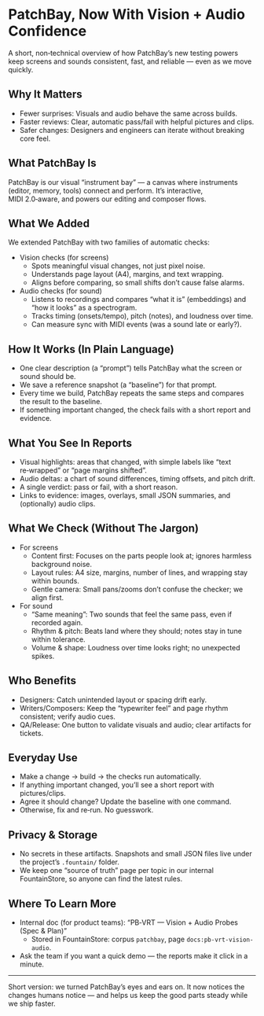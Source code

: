 # PatchBay, Now With Vision + Audio Confidence

A short, non‑technical overview of how PatchBay’s new testing powers keep screens and sounds consistent, fast, and reliable — even as we move quickly.

## Why It Matters

- Fewer surprises: Visuals and audio behave the same across builds.
- Faster reviews: Clear, automatic pass/fail with helpful pictures and clips.
- Safer changes: Designers and engineers can iterate without breaking core feel.

## What PatchBay Is

PatchBay is our visual “instrument bay” — a canvas where instruments (editor, memory, tools) connect and perform. It’s interactive, MIDI 2.0‑aware, and powers our editing and composer flows.

## What We Added

We extended PatchBay with two families of automatic checks:

- Vision checks (for screens)
  - Spots meaningful visual changes, not just pixel noise.
  - Understands page layout (A4), margins, and text wrapping.
  - Aligns before comparing, so small shifts don’t cause false alarms.
- Audio checks (for sound)
  - Listens to recordings and compares “what it is” (embeddings) and “how it looks” as a spectrogram.
  - Tracks timing (onsets/tempo), pitch (notes), and loudness over time.
  - Can measure sync with MIDI events (was a sound late or early?).

## How It Works (In Plain Language)

- One clear description (a “prompt”) tells PatchBay what the screen or sound should be.
- We save a reference snapshot (a “baseline”) for that prompt.
- Every time we build, PatchBay repeats the same steps and compares the result to the baseline.
- If something important changed, the check fails with a short report and evidence.

## What You See In Reports

- Visual highlights: areas that changed, with simple labels like “text re‑wrapped” or “page margins shifted”.
- Audio deltas: a chart of sound differences, timing offsets, and pitch drift.
- A single verdict: pass or fail, with a short reason.
- Links to evidence: images, overlays, small JSON summaries, and (optionally) audio clips.

## What We Check (Without The Jargon)

- For screens
  - Content first: Focuses on the parts people look at; ignores harmless background noise.
  - Layout rules: A4 size, margins, number of lines, and wrapping stay within bounds.
  - Gentle camera: Small pans/zooms don’t confuse the checker; we align first.
- For sound
  - “Same meaning”: Two sounds that feel the same pass, even if recorded again.
  - Rhythm & pitch: Beats land where they should; notes stay in tune within tolerance.
  - Volume & shape: Loudness over time looks right; no unexpected spikes.

## Who Benefits

- Designers: Catch unintended layout or spacing drift early.
- Writers/Composers: Keep the “typewriter feel” and page rhythm consistent; verify audio cues.
- QA/Release: One button to validate visuals and audio; clear artifacts for tickets.

## Everyday Use

- Make a change → build → the checks run automatically.
- If anything important changed, you’ll see a short report with pictures/clips.
- Agree it should change? Update the baseline with one command.
- Otherwise, fix and re‑run. No guesswork.

## Privacy & Storage

- No secrets in these artifacts. Snapshots and small JSON files live under the project’s `.fountain/` folder.
- We keep one “source of truth” page per topic in our internal FountainStore, so anyone can find the latest rules.

## Where To Learn More

- Internal doc (for product teams): “PB‑VRT — Vision + Audio Probes (Spec & Plan)”
  - Stored in FountainStore: corpus `patchbay`, page `docs:pb-vrt-vision-audio`.
- Ask the team if you want a quick demo — the reports make it click in a minute.

---

Short version: we turned PatchBay’s eyes and ears on. It now notices the changes humans notice — and helps us keep the good parts steady while we ship faster.

